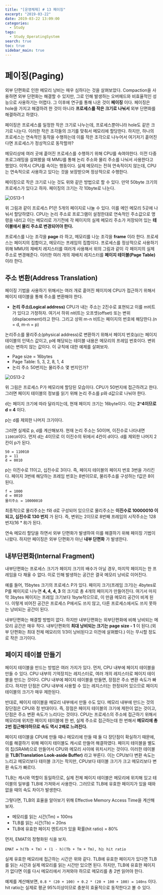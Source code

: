 ```yaml
---
title: "[운영체제] # 13 페이징"
excerpt: "2019-03-22"
date: 2019-03-22 13:09:00
categories:
  - Study
tags:
  - Study_OperatingSystem
search: true
toc: true
sidebar_main: true
---
```


# 페이징(Paging)
외부 단편화로 인한 메모리 낭비는 매우 심하다는 것을 살펴보았다. Compaction을 사용하면 외부 단편화는 해결할 수 있지만, 그로 인해 발생하는 오버헤드와 비효율적인 성능으로 사용하기는 어렵다. 그 이후에 연구를 통해 나온 것이 **페이징** 이다. 페이징은 hole을 가지고 해결하려 한 것이 아니라 **프로세스를 작은 크기로 나눠서** 외부 단편화를 해결하려고 하였다.

페이징은 프로세스를 일정한 작은 크기로 나누는데, 프로세스뿐아니라 hole도 같은 크기로 나눈다. 이러한 작은 조각들의 크기를 맞춰서 메모리에 할당한다. 하지만, 하나의 프로세스는 연속적인 동작을 수행하는데 이를 작은 조각으로 나누어서 여기저기 흩어진다면 프로세스가 정상적으로 동작할까?

메모리상에 여러 곳에 흩어진 프로세스를 수행하기 위해 CPU를 속여야한다. 이전 다중프로그래밍을 살펴봤을 때 MMU를 통해 논리 주소와 물리 주소를 나눠서 사용한다고 했었다. 이역시 CPU를 속이는 행동이다. 실제 메모리는 전혀 연속적이지 않는데, CPU는 연속적으로 사용하고 있다는 것을 보장받으며 정상적으로 수행한다.

페이징으로 작은 크기로 나눈 것도 위와 같은 방법으로 할 수 있다. 만약 50byte 크기의 프로세스가 있다고 하자. 페이징의 크기는 각 10byte로 나눈다.

![OS13-1](https://user-images.githubusercontent.com/34755287/54821888-d9191700-4ce6-11e9-8b11-7af6fdbcbe06.png)

위 그림과 같이 프로세스 P1은 5개의 페이지로 나눌 수 있다. 이를 메인 메모리 5곳에 나눠서 할당하였다. CPU는 논리 주소로 프로그램이 설정한대로 연속적인 주소값으로 명령을 내리고 이는 메모리로 가기전에 각 페이지의 실제 메모리 주소가 저장되어 있는 **테이블에서 물리 주소로 변경되어야 한다.**

프로세스를 나눈 조각을 **page** 라 하고, 메모리를 나눈 조각을 **frame** 이라 한다. 프로세스는 페이지의 집합이고, 메모리는 프레임의 집합이다. 프로세스를 정상적으로 사용하기 위해 MMU의 재배치 레지스터를 여러개 사용해서 위의 그림과 같이 각 페이지의 실제 주소로 변경해준다. 이러한 여러 개의 재배치 레지스터를 **페이지 테이블(Page Table)** 이라 한다.

## 주소 변환(Address Translation)
페이징 기법을 사용하기 위해서는 여러 개로 흩어진 페이지에 CPU가 접근하기 위해서 페이지 테이블을 통해 주소를 변환해야 한다.

- **논리 주소(Logical address)**
CPU가 내는 주소는 2진수로 표현되고 이를 m비트가 있다고 가정하자. 여기서 하위 n비트는 오프셋(offset) 또는 변위(displacement)라고 한다. 그리고 상위 m-n 비트는 페이지의 번호에 해당한다.(n = d, m-n = p)

논리주소를 물리주소(physical address)로 변환하기 위해서 페이지 번호(p)는 페이지 테이블의 인덱스 값이고, p에 해당되는 테이블 내용은 메모리의 프레임 번호이다. 변위(d)는 변하지 않는 값이다. 이 규칙에 대한 예제를 살펴보자.

- Page size = 16bytes
- Page Table: 5, 3, 2, 8, 1, 4
- 논리 주소 50번지는 물리주소 몇 번지인가?

![OS13-2](https://user-images.githubusercontent.com/34755287/54821891-d9191700-4ce6-11e9-98a4-425903e14323.png)

위 그림은 프로세스 P가 메모리에 할당된 모습이다. CPU가 50번지에 접근하려고 한다. 그러면 페이지 테이블의 정보를 읽기 위해 논리 주소를 p와 d값으로 나눠야 한다.

d는 페이지 크기에 따라 달라지는데, 현재 페이지 크기는 16byte이다. 이는 **2^4이므로 d = 4** 이다.

p는 d를 제외한 나머지 크기이다.

그러면 실제로 p, d를 계산해보자. 현재 논리 주소는 50이며, 이진수로 나타내면 ```110010```이다. 먼저 d는 4이므로 이 이진수의 뒤에서 4칸이 d이다. d를 제외한 나머지 2칸이 p가 된다.

```
50 = 110010
p = 11
d = 0010
```

p는 이진수로 11이고, 십진수로 3이다. 즉, 페이지 테이블의 페이지 번호 3번을 가리킨다. 페이지 3번에 해당하는 프레임 번호는 8번이므로, 물리주소를 구성하는 f값은 8이 된다.

```
f = 1000
d = 0010
물리주소 = 10000010
```

최종적으로 물리주소는 f와 d로 구성되어 있으므로 물리주소는 **이진수로 10000010 이 되고, 십진수로 130 번지** 가 된다. 즉, 변위는 2이므로 8번째 프레임의 시작주소는 128번지(16 * 8)가 된다.

연속 메모리 할당을 하면서 외부 단편화가 발생하여 이를 해결하기 위해 페이징 기법이 나왔다. 하지만 페이징은 외부 단편화가 아닌 **내부 단편화** 가 발생한다.

## 내부단편화(Internal Fragment)
내부단편화는 프로세스 크기가 페이지 크기의 배수가 아닐 경우, 마지막 페이지는 한 프레임을 다 채울 수 없다. 이로 인해 발생하는 공간은 결국 메모리 낭비로 이어진다.

예를 들어, 15bytes 크기의 프로세스 P가 있다. 페이지 크기(프레임 크기)는 4bytes로 P를 페이지로 나누면 **4, 4, 4, 3** 의 크기로 총 4개의 페이지가 만들어진다. 여기서 마지막 3bytes 페이지는 프레임 크기보다 1byte작으므로, 이 만큼 메모리 공간이 비게 된다. 이렇게 비어진 공간은 프로세스 P에서도 쓰지 않고, 다른 프로세스에서도 쓰지 못하는 낭비되는 공간이 된다.

내부단편화는 해결할 방법이 없다. 하지만 내부단편화는 외부단편화에 비해 낭비되는 메모리 공간은 매우 적다. 내부단편화의 **최대 낭비되는 크기는 page size - 1** 이 된다.(외부 단편화는 최대 전체 메모리의 1/3이 낭비된다고 이전에 살펴봤다.) 이는 무시할 정도로 작은 크기이다.

## 페이지 테이블 만들기
페이지 테이블을 만드는 방법은 여러 가지가 있다. 먼저, CPU 내부에 페이지 테이블을 만들 수 있다. CPU 내부의 기억장치는 레지스터로, 여러 개의 레지스터로 페이지 테이블을 만드는 것이다. CPU 내부에 페이지 테이블을 만들면, 장점은 주소 변환 속도가 빠르다. 하지만 단점은 CPU 내부에 사용할 수 있는 레지스터는 한정되어 있으므로 페이지 테이블의 크기가 매우 제한된다.

반대로, 페이지 테이블을 메모리 내부에서 만들 수도 있다. 메모리 내부에 만드는 것의 장단점은 CPU와 정 반대이다. 즉, 장점은 페이지 테이블의 크기에 제한이 없는 것이고, 단점은 주소 변환 속도가 느리다는 것이다. CPU는 프로세스의 주소에 접근하기 위해서 메모리에 위치한 페이지 테이블에 한 번, 실제 주소로 접근하는데 한 번해서 **메모리에 총 2번 접근해야하므로 속도 역시 2배로 느려진다.**

페이지 테이블을 CPU에 만들 때나 메모리에 만들 때 둘 다 장단점이 확실하기 때문에, 이를 해결하기 위해 페이지 테이블도 캐시로 만들어 해결하였다. 페이지 테이블을 별도의 칩(SRAM)으로 만들어서 CPU와 메모리 사이에 위치시키는 것이다. 이러한 테이블을 **TLB(Translation Look-aside Buffer)** 라고 부른다. 이는 CPU보다 변환 속도는 느리고 메모리보다 테이블 크기는 작지만, CPU보다 테이블 크기가 크고 메모리보다 변환 속도가 빠르다.

TLB는 캐시와 역할이 동일하므로, 실제 전체 페이지 테이블은 메모리에 위치해 있고 테이블의 일부를 TLB에 가져와서 사용한다. 그러므로 TLB에 유효한 페이지가 있을 때와 없을 때의 속도 차이가 발생한다.

그렇다면, TLB의 효율을 알아보기 위해 Effective Memory Access Time을 계산해보자.
- 메모리를 읽는 시간(Tm) = 100ns
- TLB를 읽는 시간(Tb) = 20ns
- TLB에 유효한 페이지 엔트리가 있을 확률(hit ratio) = 80%

먼저, EMAT의 정형화된 식을 보자.

```
EMAT = h(Tb + Tm) + (1 - h)(Tb + Tm + Tm), h는 hit ratio
```

실제 유효한 메모리에 접근하는 시간은 위와 같다. TLB에 유효한 페이지가 있다면 TLB를 읽는 시간과 실제 메모리를 읽는 시간만 있으면 된다. 하지만, TLB에 유효한 페이지가 없다면 이를 다시 메모리에서 가져와야 하므로 메모리를 총 2번 읽어야 한다.

예제를 계산해보면, ```0.8 * (20 + 100) + 0.2 * (20 + 100 + 100) = 140ns``` 이다. hit ratio는 실제로 평균 95%이상이므로 충분히 효율적으로 동작한다고 볼 수 있다.
